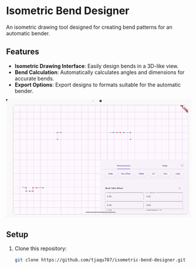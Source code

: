 # Isometric Bend Designer

An isometric drawing tool designed for creating bend patterns for an automatic bender.

## Features
- **Isometric Drawing Interface**: Easily design bends in a 3D-like view.
- **Bend Calculation**: Automatically calculates angles and dimensions for accurate bends.
- **Export Options**: Export designs to formats suitable for the automatic bender.

![Preview of the Isometric Bend Designer](web/preview.png)

## Setup
1. Clone this repository:
   ```bash
   git clone https://github.com/tjaqu787/isometric-bend-designer.git

